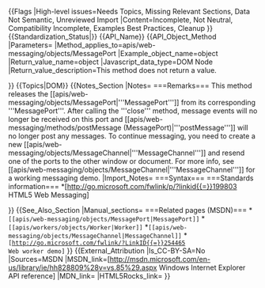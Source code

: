 {{Flags
|High-level issues=Needs Topics, Missing Relevant Sections, Data Not Semantic, Unreviewed Import
|Content=Incomplete, Not Neutral, Compatibility Incomplete, Examples Best Practices, Cleanup
}}
{{Standardization_Status|}}
{{API_Name}}
{{API_Object_Method
|Parameters=
|Method_applies_to=apis/web-messaging/objects/MessagePort
|Example_object_name=object
|Return_value_name=object
|Javascript_data_type=DOM Node
|Return_value_description=This method does not return a value.


}}
{{Topics|DOM}}
{{Notes_Section
|Notes=
===Remarks===
This method releases the [[apis/web-messaging/objects/MessagePort|'''MessagePort''']] from its corresponding '''MessagePort'''. After calling the '''close''' method, message events will no longer be received on this port and [[apis/web-messaging/methods/postMessage (MessagePort)|'''postMessage''']] will no longer post any messages. To continue messaging, you need to create a new [[apis/web-messaging/objects/MessageChannel|'''MessageChannel''']] and resend one of the ports to the other window or document.
For more info, see [[apis/web-messaging/objects/MessageChannel|'''MessageChannel''']] for a working messaging demo.
|Import_Notes=
===Syntax===
===Standards information===
*[http://go.microsoft.com/fwlink/p/?linkid{{=}}199803 HTML5 Web Messaging]


}}
{{See_Also_Section
|Manual_sections=
===Related pages (MSDN)===
*<code>[[apis/web-messaging/objects/MessagePort|MessagePort]]</code>
*<code>[[apis/workers/objects/Worker|Worker]]</code>
*<code>[[apis/web-messaging/objects/MessageChannel|MessageChannel]]</code>
*<code>[http://go.microsoft.com/fwlink/?LinkID{{=}}254465 Web worker demo]</code>
}}
{{External_Attribution
|Is_CC-BY-SA=No
|Sources=MSDN
|MSDN_link=[http://msdn.microsoft.com/en-us/library/ie/hh828809%28v=vs.85%29.aspx Windows Internet Explorer API reference]
|MDN_link=
|HTML5Rocks_link=
}}